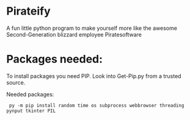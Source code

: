 # Pirateify
A fun little python program to make yourself more like the awesome Second-Generation blizzard employee Piratesoftware

# Packages needed:

To install packages you need PIP. Look into Get-Pip.py from a trusted source.

Needed packages:

``` py -m pip install random time os subprocess webbrowser threading pynput tkinter PIL```
